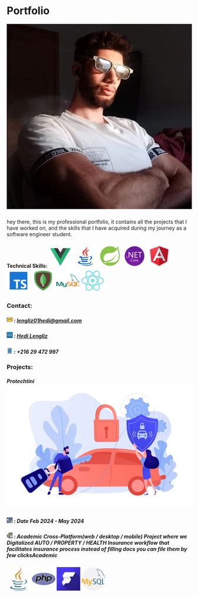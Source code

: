# Portfolio
![Hedi Lengliz](/assests/images/hd.jpeg)
###

hey there, this is my professional portfolio, it contains all the projects that I have worked on, and the skills that I have acquired during my journey as a software engineer student. 
#### Technical Skills: ![vue](/assests/images/vue.png) ![jva](/assests/images/jva.png)  ![spring](/assests/images/spring.png) ![dotnet](/assests/images/dotnet.png) ![ang](/assests/images/ang.png) ![ts](/assests/images/ts.png) ![mgdb](/assests/images/mgdb.png)  ![msql](/assests/images/msql.png) ![react](/assests/images/react.png)
### Contact:
##### ![email](/assests/images/email.png) :  lengliz01hedi@gmail.com
##### ![linkedin](/assests/images/linkedin.png) : [Hedi Lengliz](https://www.linkedin.com/in/hedi-lengliz/)
##### ![phone](/assests/images/mobile.png) : +216 29 472 997
### Projects:
##### Protechtini ![Protechtini](/assests/images/voiture.png)
##### ![calendar](/assests/images/calendar.png) : Date Feb 2024 - May 2024
##### ![Description](/assests/images/job-description.png)  : Academic Cross-Platform(web / desktop / mobile) Project where we Digitalized AUTO / PROPERTY / HEALTH Insurance workflow that facilitates insurance process instead of filling docs you can file them by few clicksAcademic
![Description](/assests/images/java.png)    ![Description](/assests/images/php.png)   ![Description](/assests/images/flutter.png)   ![mysql](/assests/images/mysql.png)

    